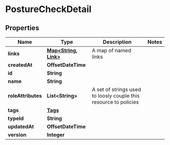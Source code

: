 

# PostureCheckDetail


## Properties

| Name | Type | Description | Notes |
|------------ | ------------- | ------------- | -------------|
|**links** | [**Map&lt;String, Link&gt;**](Link.md) | A map of named links |  |
|**createdAt** | **OffsetDateTime** |  |  |
|**id** | **String** |  |  |
|**name** | **String** |  |  |
|**roleAttributes** | **List&lt;String&gt;** | A set of strings used to loosly couple this resource to policies |  |
|**tags** | [**Tags**](Tags.md) |  |  |
|**typeId** | **String** |  |  |
|**updatedAt** | **OffsetDateTime** |  |  |
|**version** | **Integer** |  |  |



